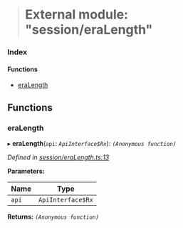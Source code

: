 > # External module: "session/eraLength"

### Index

#### Functions

* [eraLength](_session_eralength_.md#eralength)

## Functions

###  eraLength

▸ **eraLength**(`api`: *`ApiInterface$Rx`*): *`(Anonymous function)`*

*Defined in [session/eraLength.ts:13](https://github.com/polkadot-js/api/blob/8c4320c/packages/api-derive/src/session/eraLength.ts#L13)*

**Parameters:**

Name | Type |
------ | ------ |
`api` | `ApiInterface$Rx` |

**Returns:** *`(Anonymous function)`*